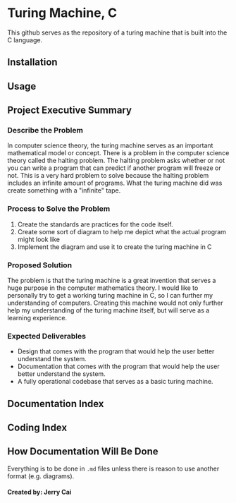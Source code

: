 # Turing Machine, C

This github serves as the repository of a turing machine that is built into the C language.

## Installation


## Usage


## Project Executive Summary
### Describe the Problem
In computer science theory, the turing machine serves as an important mathematical model or concept. There is a problem in the computer science theory called the halting problem. The halting problem asks whether or not you can write a program that can predict if another program will freeze or not. This is a very hard problem to solve because the halting problem includes an infinite amount of programs. What the turing machine did was create something with a "infinite" tape.
 
 ### Process to Solve the Problem
 1. Create the standards are practices for the code itself.
 2. Create some sort of diagram to help me depict what the actual program might look like
 3. Implement the diagram and use it to create the turing machine in C
 
### Proposed Solution
The problem is that the turing machine is a great invention that serves a huge purpose in the computer mathematics theory. I would like to personally try to get a working turing machine in C, so I can further my understanding of computers. Creating this machine would not only further help my understanding of the turing machine itself, but will serve as a learning experience. 
 
### Expected Deliverables
 - Design that comes with the program that would help the user better understand the system.
 - Documentation that comes with the program that would help the user better understand the system.
 - A fully operational codebase that serves as a basic turing machine.


## Documentation Index

## Coding Index



## How Documentation Will Be Done
Everything is to be done in `.md` files unless there is reason to use another format (e.g. diagrams).

#### Created by: Jerry Cai

